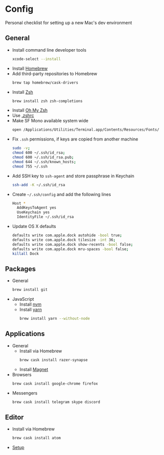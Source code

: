 # Config
Personal checklist for setting up a new Mac's dev environment

## General
- Install command line developer tools
  ```sh
  xcode-select --install
  ```
- Install [Homebrew](https://brew.sh)
- Add third-party repositories to Homebrew
  ```sh
  brew tap homebrew/cask-drivers
  ```
- Install [Zsh](http://www.zsh.org)
  ```sh
  brew install zsh zsh-completions
  ```
- Install [Oh My Zsh](https://github.com/robbyrussell/oh-my-zsh)
- Use [.zshrc](https://github.com/sun1x/config/blob/master/.zshrc)
- Make SF Mono available system wide
  ```sh
  open /Applications/Utilities/Terminal.app/Contents/Resources/Fonts/*
  ```
- Fix `.ssh` permissions, if keys are copied from another machine
  ```sh
  sudo -v;
  chmod 600 ~/.ssh/id_rsa;
  chmod 600 ~/.ssh/id_rsa.pub;
  chmod 644 ~/.ssh/known_hosts;
  chmod 755 ~/.ssh
  ```
- Add SSH key to `ssh-agent` and store passphrase in Keychain
  ```sh
  ssh-add -K ~/.ssh/id_rsa
  ```
- Create `~/.ssh/config` and add the following lines
  ```sh
  Host *
    AddKeysToAgent yes
    UseKeychain yes
    IdentityFile ~/.ssh/id_rsa
  ```
- Update OS X defaults
  ```sh
  defaults write com.apple.dock autohide -bool true;
  defaults write com.apple.dock tilesize -int 36;
  defaults write com.apple.dock show-recents -bool false;
  defaults write com.apple.dock mru-spaces -bool false;
  killall Dock
  ```

## Packages
- General
  ```sh
  brew install git
  ```
- JavaScript
  - Install [nvm](https://github.com/creationix/nvm)
  - Install [yarn](https://yarnpkg.com)
    ```sh
    brew install yarn --without-node
    ```

## Applications
- General
  - Install via Homebrew
    ```sh
    brew cask install razer-synapse
    ```
  - Install [Magnet](https://itunes.apple.com/ua/app/magnet/id441258766)
- Browsers
  ```sh
  brew cask install google-chrome firefox
  ```
- Messengers
  ```sh
  brew cask install telegram skype discord
  ```

## Editor
- Install via Homebrew
  ```sh
  brew cask install atom
  ```
- [Setup](https://github.com/sun1x/config/blob/master/atom)
